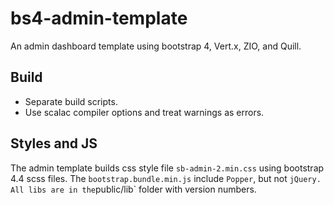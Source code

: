 # bs4-admin-template

An admin dashboard template using bootstrap 4, Vert.x, ZIO, and Quill.

## Build

- Separate build scripts.
- Use scalac compiler options and treat warnings as errors.

## Styles and JS

The admin template builds css style file `sb-admin-2.min.css` using bootstrap 4.4 scss files. The `bootstrap.bundle.min.js` include `Popper`, but not `jQuery. All libs are in the`public/lib` folder with version numbers.
